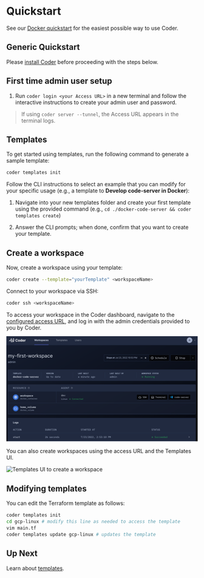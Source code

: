 # Quickstart

See our [Docker quickstart](./quickstart/docker.md) for the easiest
possible way to use Coder.

## Generic Quickstart

Please [install Coder](../install.md) before proceeding with the steps below.

## First time admin user setup

1. Run `coder login <your Access URL>` in a new terminal and follow the
   interactive instructions to create your admin user and password.

> If using `coder server --tunnel`, the Access URL appears in the terminal logs.

## Templates

To get started using templates, run the following command to generate a sample template:

```bash
coder templates init
```

Follow the CLI instructions to select an example that you can modify for your
specific usage (e.g., a template to **Develop code-server in Docker**):

1. Navigate into your new templates folder and create your first template using
   the provided command (e.g., `cd ./docker-code-server && coder templates create`)

1. Answer the CLI prompts; when done, confirm that you want to create your template.

## Create a workspace

Now, create a workspace using your template:

```bash
coder create --template="yourTemplate" <workspaceName>
```

Connect to your workspace via SSH:

```bash
coder ssh <workspaceName>
```

To access your workspace in the Coder dashboard, navigate to the [configured access URL](../configure.md),
and log in with the admin credentials provided to you by Coder.

![Coder Web UI with code-server](./images/code-server.png)

You can also create workspaces using the access URL and the Templates UI.

![Templates UI to create a
workspace](./images/create-workspace-from-templates-ui.png)

## Modifying templates

You can edit the Terraform template as follows:

```sh
coder templates init
cd gcp-linux # modify this line as needed to access the template
vim main.tf
coder templates update gcp-linux # updates the template
```

## Up Next

Learn about [templates](../templates.md).
